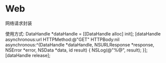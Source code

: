 Web
===

网络请求封装

使用方式:
DataHandle *dataHandle = [[DataHandle alloc] init];
[dataHandle asynchronous:url HTTPMethod:@"GET" HTTPBody:nil asynchronous:^(DataHandle *dataHandle, NSURLResponse *response, NSError *error, NSData *data, id result) {
    NSLog(@"%@", result);
}];
[dataHandle release];
